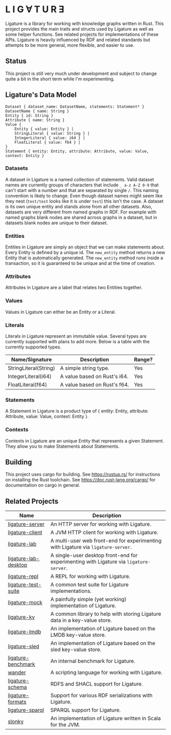 # L I G ∀ T U R Ǝ
Ligature is a library for working with knowledge graphs written in Rust.
This project provides the main traits and structs used by Ligature as well as some helper functions.
See related projects for implementations of these APIs.
Ligature is heavily influenced by RDF and related standards but attempts to be more general, more flexible, and easier to use.

## Status
This project is still very much under development and subject to change quite a bit in the short term while I'm experimenting.

## Ligature's Data Model
```
Dataset { dataset_name: DatasetName, statements: Statement* }
DatasetName { name: String }
Entity { id: String }
Attribute { name: String }
Value {
    Entity { value: Entity } |
    StringLiteral { value: String } |
    IntegerLiteral { value: i64 } |
    FloatLiteral { value: f64 } |
}
Statement { entity: Entity, attribute: Attribute, value: Value, context: Entity }
```

### Datasets
A dataset in Ligature is a named collection of statements.
Valid dataset names are currently groups of characters that include `_ a-z A-Z 0-9` that can't start with a number and that are separated by single `/`.
This naming convention is likely to change.
Even though dataset names might seem like they nest (`test/test` looks like it is under `test`) this isn't the case.
A dataset is its own unique entity and stands alone from all other datasets.
Also, datasets are very different from named graphs in RDF.
For example with named graphs blank nodes are shared across graphs in a dataset, but in datasets blank nodes are unique to their dataset.

### Entities
Entities in Ligature are simply an object that we can make statements about.
Every Entity is defined by a unique id.
The `new_entity` method returns a new Entity that is automatically generated.
The `new_entity` method runs inside a transaction, so it is guaranteed to be unique and at the time of creation.

### Attributes
Attributes in Ligature are a label that relates two Entities together.

### Values
Values in Ligature can either be an Entity or a Literal.

### Literals
Literals in Ligature represent an immutable value.
Several types are currently supported with plans to add more.
Below is a table with the currently supported types.

| Name/Signature        | Description                  | Range? |
| --------------------- | -----------------------------| ------ |
| StringLiteral(String) | A simple string type.        | Yes    |
| IntegerLiteral(i64)   | A value based on Rust's i64. | Yes    |
| FloatLiteral(f64)     | A value based on Rust's f64. | Yes    |

### Statements
A Statement in Ligature is a product type of { entity: Entity, attribute: Attribute, value: Value, context: Entity }.

### Contexts
Contexts in Ligature are an unique Entity that represents a given Statement.
They allow you to make Statements about Statements.

## Building
This project uses cargo for building.
See https://rustup.rs/ for instructions on installing the Rust toolchain.
See https://doc.rust-lang.org/cargo/ for documentation on cargo in general.

## Related Projects
| Name                                                                   | Description                                                                            |
| ---------------------------------------------------------------------- | -------------------------------------------------------------------------------------- |
| [ligature-server](https://github.com/almibe/ligature-server)           | An HTTP server for working with Ligature.                                              |
| [ligature-client](https://github.com/almibe/ligature-client)           | A JVM HTTP client for working with Ligature.                                           |
| [ligature-lab](https://github.com/almibe/ligature-lab)                 | A multi-user web front-end for experimenting with Ligature via `ligature-server`.      |
| [ligature-lab-desktop](https://github.com/almibe/ligature-lab-desktop) | A single-user desktop front-end for experimenting with Ligature via `ligature-server`. |
| [ligature-repl](https://github.com/almibe/ligature-repl)               | A REPL for working with Ligature.                                                      |
| [ligature-test-suite](https://github.com/almibe/ligature-test-suite)   | A common test suite for Ligature implementations.                                      |
| [ligature-mock](https://github.com/almibe/ligature-mock)               | A painfully simple (yet working) implementation of Ligature.                           |
| [ligature-kv](https://github.com/almibe/ligature-kv)                   | A common library to help with storing Ligature data in a key-value store.              |
| [ligature-lmdb](https://github.com/almibe/ligature-lmdb)               | An implementation of Ligature based on the LMDB key-value store.                       |
| [ligature-sled](https://github.com/almibe/ligature-sled)               | An implementation of Ligature based on the sled key-value store.                       |
| [ligature-benchmark](https://github.com/almibe/ligature-benchmark)     | An internal benchmark for Ligature.                                                    |
| [wander](https://github.com/almibe/wander)                             | A scripting language for working with Ligature.                                        |
| [ligature-schema](https://github.com/almibe/ligature-schema)           | RDFS and SHACL support for Ligature.                                                   |
| [ligature-formats](https://github.com/almibe/ligature-formats)         | Support for various RDF serializations with Ligature.                                  |
| [ligature-sparql](https://github.com/almibe/ligature-sparql)           | SPARQL support for Ligature.                                                           |
| [slonky](https://github.com/almibe/slonky)                             | An implementation of Ligature written in Scala for the JVM.                            |
